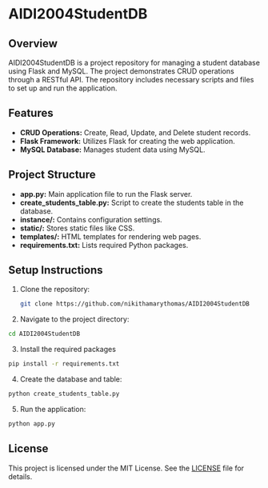 # AIDI2004StudentDB

## Overview
AIDI2004StudentDB is a project repository for managing a student database using Flask and MySQL. The project demonstrates CRUD operations through a RESTful API. The repository includes necessary scripts and files to set up and run the application.

## Features
- **CRUD Operations:** Create, Read, Update, and Delete student records.
- **Flask Framework:** Utilizes Flask for creating the web application.
- **MySQL Database:** Manages student data using MySQL.

## Project Structure
- **app.py:** Main application file to run the Flask server.
- **create_students_table.py:** Script to create the students table in the database.
- **instance/:** Contains configuration settings.
- **static/:** Stores static files like CSS.
- **templates/:** HTML templates for rendering web pages.
- **requirements.txt:** Lists required Python packages.

## Setup Instructions
1. Clone the repository:
   ```sh
   git clone https://github.com/nikithamarythomas/AIDI2004StudentDB
   ```
2. Navigate to the project directory:
```sh
cd AIDI2004StudentDB
```
3. Install the required packages
```sh
pip install -r requirements.txt
```
4. Create the database and table:
```sh
python create_students_table.py
```
5. Run the application:
```sh
python app.py
```
## License
This project is licensed under the MIT License. See the [LICENSE](LICENSE) file for details.




